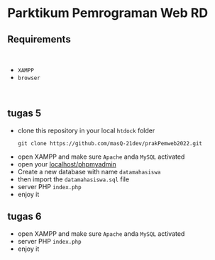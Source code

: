 # Parktikum Pemrograman Web RD

## Requirements


<br/>

- `XAMPP`
- `browser`

<br/>

## tugas 5
- clone this repository in your local `htdock` folder
  ```
  git clone https://github.com/masQ-21dev/prakPemweb2022.git
  ```
- open XAMPP and make sure `Apache` anda `MySQL` activated
- open your <a href="http://localhost/phpmyadmin"> localhost/phpmyadmin</a>
- Create a new database with name `datamahasiswa`
- then import the `datamahasiswa.sql` file
- server PHP ```index.php```
- enjoy it


## tugas 6
- open XAMPP and make sure `Apache` anda `MySQL` activated
- server PHP ```index.php```
- enjoy it
